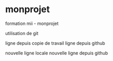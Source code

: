 # monprojet
formation mii - monprojet

utilisation de git

ligne depuis copie de travail
ligne depuis github

nouvelle ligne locale
nouvelle ligne depuis github
